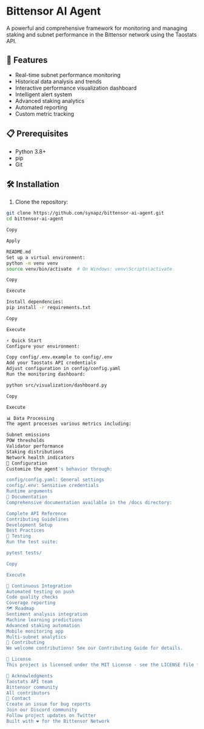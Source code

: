 # Bittensor AI Agent

A powerful and comprehensive framework for monitoring and managing staking and subnet performance in the Bittensor network using the Taostats API.

## 🚀 Features

- Real-time subnet performance monitoring
- Historical data analysis and trends
- Interactive performance visualization dashboard
- Intelligent alert system
- Advanced staking analytics
- Automated reporting
- Custom metric tracking

## 📋 Prerequisites

- Python 3.8+
- pip
- Git

## 🛠️ Installation

1. Clone the repository:
```bash
git clone https://github.com/synapz/bittensor-ai-agent.git
cd bittensor-ai-agent

Copy

Apply

README.md
Set up a virtual environment:
python -m venv venv
source venv/bin/activate  # On Windows: venv\Scripts\activate

Copy

Execute

Install dependencies:
pip install -r requirements.txt

Copy

Execute

⚡ Quick Start
Configure your environment:

Copy config/.env.example to config/.env
Add your Taostats API credentials
Adjust configuration in config/config.yaml
Run the monitoring dashboard:

python src/visualization/dashboard.py

Copy

Execute

📊 Data Processing
The agent processes various metrics including:

Subnet emissions
POW thresholds
Validator performance
Staking distributions
Network health indicators
🔧 Configuration
Customize the agent's behavior through:

config/config.yaml: General settings
config/.env: Sensitive credentials
Runtime arguments
📖 Documentation
Comprehensive documentation available in the /docs directory:

Complete API Reference
Contributing Guidelines
Development Setup
Best Practices
🧪 Testing
Run the test suite:

pytest tests/

Copy

Execute

🔄 Continuous Integration
Automated testing on push
Code quality checks
Coverage reporting
🗺️ Roadmap
Sentiment analysis integration
Machine learning predictions
Advanced staking automation
Mobile monitoring app
Multi-subnet analytics
🤝 Contributing
We welcome contributions! See our Contributing Guide for details.

📄 License
This project is licensed under the MIT License - see the LICENSE file for details.

🌟 Acknowledgments
Taostats API team
Bittensor community
All contributors
📧 Contact
Create an issue for bug reports
Join our Discord community
Follow project updates on Twitter
Built with ❤️ for the Bittensor Network